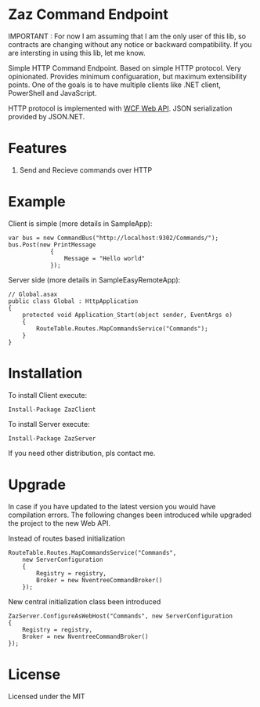 Zaz Command Endpoint
=============

IMPORTANT : For now I am assuming that I am the only user of this lib, so contracts are changing without any notice or backward compatibility. If you are intersting in using this lib, let me know.

Simple HTTP Command Endpoint. Based on simple HTTP protocol. Very opinionated. Provides minimum configuaration, but maximum extensibility points. One of the goals is to have multiple clients like .NET client, PowerShell and JavaScript.

HTTP protocol is implemented with <a href="http://wcf.codeplex.com/wikipage?title=WCF HTTP">WCF Web API</a>. JSON serialization provided by JSON.NET.

Features
========

1. Send and Recieve commands over HTTP

Example
=======

Client is simple (more details in SampleApp):

	var bus = new CommandBus("http://localhost:9302/Commands/");            
	bus.Post(new PrintMessage
				{
					Message = "Hello world"
				});
				
Server side (more details in SampleEasyRemoteApp):

	// Global.asax
	public class Global : HttpApplication
    {
        protected void Application_Start(object sender, EventArgs e)
        {            
		    RouteTable.Routes.MapCommandsService("Commands");            
        }        
    }

Installation
============
	
To install Client execute:

	Install-Package ZazClient
	
To install Server execute:

	Install-Package ZazServer
	
If you need other distribution, pls contact me.

Upgrade
=======

In case if you have updated to the latest version you would have compilation errors. The following changes been introduced while upgraded the project to the new Web API.

Instead of routes based initialization

    RouteTable.Routes.MapCommandsService("Commands",
        new ServerConfiguration
        {
            Registry = registry,
            Broker = new NventreeCommandBroker()
        });

New central initialization class been introduced
	
    ZazServer.ConfigureAsWebHost("Commands", new ServerConfiguration
    {
        Registry = registry,
        Broker = new NventreeCommandBroker()
    });

License
=======

Licensed under the MIT